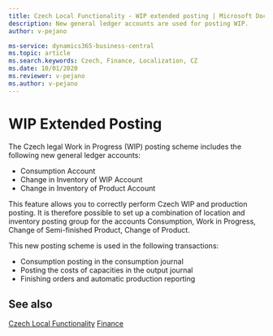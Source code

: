 ```yaml
---
title: Czech Local Functionality - WIP extended posting | Microsoft Docs
description: New general ledger accounts are used for posting WIP. 
author: v-pejano

ms-service: dynamics365-business-central
ms.topic: article
ms.search.keywords: Czech, Finance, Localization, CZ
ms.date: 10/01/2020
ms.reviewer: v-pejano
ms.author: v-pejano
---
```


# WIP Extended Posting

The Czech legal Work in Progress (WIP) posting scheme includes the following new general ledger accounts:
- Consumption Account
- Change in Inventory of WIP Account
- Change in Inventory of Product Account  

This feature allows you to correctly perform Czech WIP and production posting. It is therefore possible to set up a combination of location and inventory posting group for the accounts Consumption, Work in Progress, Change of Semi-finished Product, Change of Product.

This new posting scheme is used in the following transactions:
- Consumption posting in the consumption journal
- Posting the costs of capacities in the output journal
- Finishing orders and automatic production reporting

## See also

[Czech Local Functionality](czech-local-functionality.md)
[Finance](finance.md)
